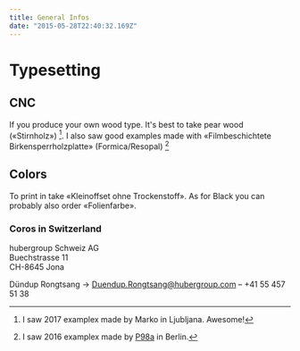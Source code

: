 ```yaml
---
title: General Infos
date: "2015-05-28T22:40:32.169Z"
---
```


# Typesetting

## CNC
If you produce your own wood type. It's best to take pear wood («Stirnholz») [^pear].
I also saw good examples made with «Filmbeschichtete Birkensperrholzplatte» (Formica/Resopal) [^P98a]

## Colors
To print in take «Kleinoffset ohne Trockenstoff». As for Black you can probably also order «Folienfarbe».

### Coros in Switzerland
hubergroup Schweiz AG   
Buechstrasse 11  
CH-8645 Jona  

Dündup Rongtsang → Duendup.Rongtsang@hubergroup.com – +41 55 457 51 38


[^pear]: I saw 2017 examplex made by Marko in Ljubljana. Awesome!
[^P98a]: I saw 2016 examplex made by [P98a](https://www.p98a.com/) in Berlin.
